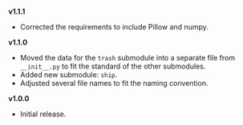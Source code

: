 **v1.1.1**
* Corrected the requirements to include Pillow and numpy.

**v1.1.0**
* Moved the data for the `trash` submodule into a separate file from `__init__.py` to fit the standard of the other submodules.
* Added new submodule: `ship`.
* Adjusted several file names to fit the naming convention.

**v1.0.0**
* Initial release.
